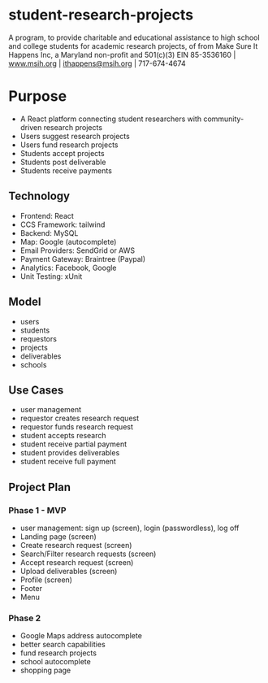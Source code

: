 # student-research-projects
A program, to provide charitable and educational assistance to high school and college students for academic research projects, of from Make Sure It Happens Inc, a Maryland non-profit and 501(c)(3) EIN 85-3536160 | www.msih.org | ithappens@msih.org | 717-674-4674

# Purpose
- A React platform connecting student researchers with community-driven research projects 
- Users suggest research projects
- Users fund research projects 
- Students accept projects
- Students post deliverable
- Students receive payments

## Technology
- Frontend: React
- CCS Framework: tailwind
- Backend: MySQL
- Map: Google (autocomplete)
- Email Providers: SendGrid or AWS
- Payment Gateway: Braintree (Paypal)
- Analytics: Facebook, Google
- Unit Testing: xUnit

## Model
- users
- students
- requestors
- projects
- deliverables
- schools

## Use Cases
- user management
- requestor creates research request
- requestor funds research request
- student accepts research
- student receive partial payment
- student provides deliverables
- student receive full payment

## Project Plan

### Phase 1 - MVP

- user management: sign up (screen), login (passwordless), log off
- Landing page (screen)
- Create research request (screen)
- Search/Filter research requests (screen)
- Accept research request (screen)
- Upload deliverables (screen)
- Profile (screen)
- Footer
- Menu  

### Phase 2

- Google Maps address autocomplete
- better search capabilities
- fund research projects
- school autocomplete
- shopping page
  
